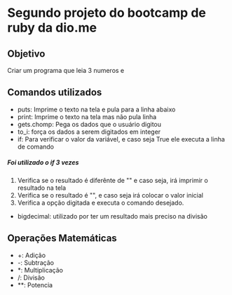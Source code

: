 # Segundo projeto do bootcamp de ruby da dio.me
## Objetivo
Criar um programa que leia 3 numeros e 

## Comandos utilizados
- puts: Imprime o texto na tela e pula para a linha abaixo
- print: Imprime o texto na tela mas não pula linha
- gets.chomp: Pega os dados que o usuário digitou
- to\_i: força os dados a serem digitados em integer
- if: Para verificar o valor da variável, e caso seja True ele executa a linha de comando
##### Foi utilizado o if 3 vezes
1. Verifica se o resultado é diferênte de "" e caso seja, irá imprimir o resultado na tela
2. Verifica se o resultado é "", e caso seja irá colocar o valor inicial
3. Verifica a opção digitada e executa o comando desejado.
- bigdecimal: utilizado por ter um resultado mais preciso na divisão

## Operações Matemáticas
- +: Adição
- -: Subtração
- *: Multiplicação
- /: Divisão
- **: Potencia